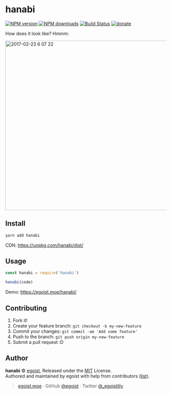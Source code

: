 # hanabi

[![NPM version](https://img.shields.io/npm/v/hanabi.svg?style=flat)](https://npmjs.com/package/hanabi) [![NPM downloads](https://img.shields.io/npm/dm/hanabi.svg?style=flat)](https://npmjs.com/package/hanabi) [![Build Status](https://img.shields.io/circleci/project/egoist/hanabi/master.svg?style=flat)](https://circleci.com/gh/egoist/hanabi) [![donate](https://img.shields.io/badge/$-donate-ff69b4.svg?maxAge=2592000&style=flat)](https://github.com/egoist/donate)

How does it look like? Hmmm:

<img width="530" alt="2017-02-23 6 07 22" src="https://cloud.githubusercontent.com/assets/8784712/23254411/f8768838-f9f2-11e6-87fe-76055c0b7d1c.png">



## Install

```bash
yarn add hanabi
```

CDN: https://unpkg.com/hanabi/dist/

## Usage

```js
const hanabi = require('hanabi')

hanabi(code)
```

Demo: https://egoist.moe/hanabi/

## Contributing

1. Fork it!
2. Create your feature branch: `git checkout -b my-new-feature`
3. Commit your changes: `git commit -am 'Add some feature'`
4. Push to the branch: `git push origin my-new-feature`
5. Submit a pull request :D


## Author

**hanabi** © [egoist](https://github.com/egoist), Released under the [MIT](./LICENSE) License.<br>
Authored and maintained by egoist with help from contributors ([list](https://github.com/egoist/hanabi/contributors)).

> [egoist.moe](https://egoist.moe) · GitHub [@egoist](https://github.com/egoist) · Twitter [@_egoistlily](https://twitter.com/_egoistlily)
